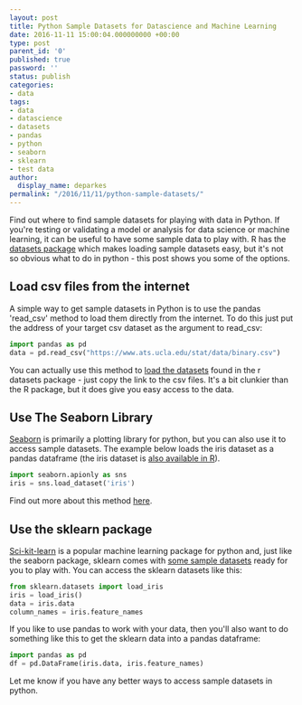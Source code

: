 ```yaml
---
layout: post
title: Python Sample Datasets for Datascience and Machine Learning
date: 2016-11-11 15:00:04.000000000 +00:00
type: post
parent_id: '0'
published: true
password: ''
status: publish
categories:
- data
tags:
- data
- datascience
- datasets
- pandas
- python
- seaborn
- sklearn
- test data
author:
  display_name: deparkes
permalink: "/2016/11/11/python-sample-datasets/"
---
```

Find out where to find sample datasets for playing with data in Python. If you're testing or validating a model or analysis for data science or machine learning, it can be useful to have some sample data to play with. R has the <a href="https://stat.ethz.ch/R-manual/R-devel/library/datasets/html/00Index.html">datasets package</a> which makes loading sample datasets easy, but it's not so obvious what to do in python - this post shows you some of the options.

<h2>Load csv files from the internet</h2>
A simple way to get sample datasets in Python is to use the pandas 'read_csv' method to load them directly from the internet. To do this just put the address of your target csv dataset as the argument to read_csv:

```python
import pandas as pd
data = pd.read_csv("https://www.ats.ucla.edu/stat/data/binary.csv")
```

You can actually use this method to <a href="https://vincentarelbundock.github.io/Rdatasets/datasets.html">load the datasets</a> found in the r datasets package - just copy the link to the csv files. It's a bit clunkier than the R package, but it does give you easy access to the data.<code><span class="kwd">
</span></code>
<h2>Use The Seaborn Library</h2>
<a href="{{site.baseurl}}/2015/05/05/seaborn-python-plotting-library/">Seaborn</a> is primarily a plotting library for python, but you can also use it to access sample datasets. The example below loads the iris dataset as a pandas dataframe (the iris dataset is <a href="https://stat.ethz.ch/R-manual/R-devel/library/datasets/html/iris.html">also available in R</a>).

```python
import seaborn.apionly as sns
iris = sns.load_dataset('iris')
```

Find out more about this method <a href="https://stackoverflow.com/questions/28417293/sample-datasets-in-pandas">here</a>.
<h2>Use the sklearn package</h2>
<a href="https://scikit-learn.org/stable/">Sci-kit-learn</a> is a popular machine learning package for python and, just like the seaborn package, sklearn comes with <a href="https://scikit-learn.org/stable/datasets/">some sample datasets</a> ready for you to play with.
You can access the sklearn datasets like this:

```python
from sklearn.datasets import load_iris
iris = load_iris()
data = iris.data
column_names = iris.feature_names
```

If you like to use pandas to work with your data, then you'll also want to do something like this to get the sklearn data into a pandas dataframe:

```python
import pandas as pd
df = pd.DataFrame(iris.data, iris.feature_names)
```

Let me know if you have any better ways to access sample datasets in python.
